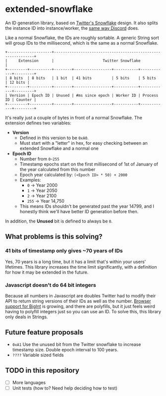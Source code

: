 # extended-snowflake

An ID generation library, based on [Twitter's Snowflake](https://github.com/twitter/snowflake/tree/snowflake-2010) design. It also splits the instance ID into instance/worker, the [same way Discord](https://discordapp.com/developers/docs/reference#snowflakes) does.

Like a normal Snowflake, the IDs are roughly sortable. A generic String sort will group IDs to the millisecond, which is the same as a normal Snowflake.

```
+--------------------+-------------------------------------------------------------+
|     Extension      |                      Twitter Snowflake                      |
+---------+----------+--------+-----------------+-----------+------------+---------+
| 8 bits  | 8 bits   | 1 bit  | 41 bits         | 5 bits    | 5 bits     | 12 bits |
+---------+----------+--------+-----------------+-----------+------------+---------+
| Version | Epoch ID | Unused | #ms since epoch | Worker ID | Process ID | Counter |
+---------+----------+--------+-----------------+-----------+------------+---------+
```

It's really just a couple of bytes in front of a normal Snowflake. The extension defines two variables:

* **Version**  
  * Defined in this version to be `0xA0`.
  * Must start with a "letter" in hex, for easy checking between an extended Snowflake and a normal one
* **Epoch ID**  
  * Number from `0`-`255`
  * Timestamp epochs start on the first millisecond of 1st of January of the year calculated from this number
  * Epoch year calculated by: `(<Epoch ID> * 50) + 2000`
  * Examples:  
    * `0` -> Year 2000
    * `1` -> Year 2050
    * `2` -> Year 2100
    * `255` -> Year 14,750
  * This means IDs shouldn't be generated past the year 14799, and I honestly think we'll have better ID generation before then.

In addition, the **Unused** bit is defined to always be `0`.

## What problems is this solving?

### 41 bits of timestamp only gives ~70 years of IDs

Yes, 70 years is a long time, but it has a limit that's within your users' lifetimes. This library increases the time limit significantly, with a definition for how it may be extended in the future.

### Javascript doesn't do 64 bit integers

Because all numbers in Javascript are doubles Twitter had to modify their API to return string versions of their IDs as well as the number. [Browser support for BigInt](https://caniuse.com/#feat=bigint) is growing, and there are polyfills, but it just feels weird having to polyfill integers just so you can use an ID. To solve this, this library only deals in Strings.

## Future feature proposals

* `0xA1` Use the unused bit from the Twitter snowflake to increase timestamp size. Double epoch interval to 100 years.
* `????` Variable sized fields

## TODO in this repository

* [ ] More languages
* [ ] Unit tests (how to? Need help deciding how to test)
